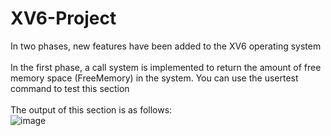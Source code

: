 # XV6-Project
In two phases, new features have been added to the XV6 operating system<br />
 <br />
In the first phase, a call system is implemented to return the amount of free memory space (FreeMemory) in the system.
You can use the usertest command to test this section<br />
 <br />
The output of this section is as follows:<br />
![image](https://user-images.githubusercontent.com/78849693/218161684-5ac52132-d426-4f6f-9abb-f0c1b67272b9.png)
